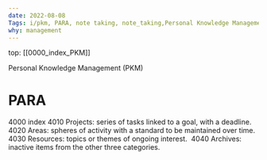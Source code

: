 ```yaml
---
date: 2022-08-08 
Tags: i/pkm, PARA, note taking, note_taking,Personal Knowledge Management, PKM, study, learn,Productive, CODE
why: management 
---
```

top: [[0000_index_PKM]]


Personal Knowledge Management (PKM)
# PARA
4000 index
4010 Projects: series of tasks linked to a goal, with a deadline. 
4020 Areas: spheres of activity with a standard to be maintained over time. 
4030 Resources: topics or themes of ongoing interest. 
4040 Archives: inactive items from the other three categories.